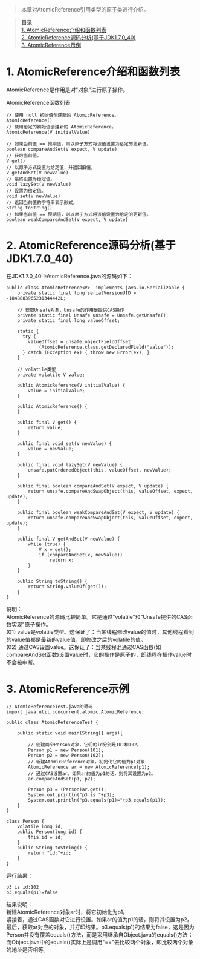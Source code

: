  
> 本章对AtomicReference引用类型的原子类进行介绍。

> **目录**  
[1. AtomicReference介绍和函数列表](#anchor1)  
[2. AtomicReference源码分析(基于JDK1.7.0_40)](#anchor2)  
[3. AtomicReference示例](#anchor3)  

 
<a name="anchor1"></a>
# 1. AtomicReference介绍和函数列表

AtomicReference是作用是对"对象"进行原子操作。

AtomicReference函数列表

    // 使用 null 初始值创建新的 AtomicReference。
    AtomicReference()
    // 使用给定的初始值创建新的 AtomicReference。
    AtomicReference(V initialValue)

    // 如果当前值 == 预期值，则以原子方式将该值设置为给定的更新值。
    boolean compareAndSet(V expect, V update)
    // 获取当前值。
    V get()
    // 以原子方式设置为给定值，并返回旧值。
    V getAndSet(V newValue)
    // 最终设置为给定值。
    void lazySet(V newValue)
    // 设置为给定值。
    void set(V newValue)
    // 返回当前值的字符串表示形式。
    String toString()
    // 如果当前值 == 预期值，则以原子方式将该值设置为给定的更新值。
    boolean weakCompareAndSet(V expect, V update)

 
<a name="anchor2"></a>
# 2. AtomicReference源码分析(基于JDK1.7.0_40)

在JDK1.7.0_40中AtomicReference.java的源码如下：

    public class AtomicReference<V>  implements java.io.Serializable {
        private static final long serialVersionUID = -1848883965231344442L;

        // 获取Unsafe对象，Unsafe的作用是提供CAS操作
        private static final Unsafe unsafe = Unsafe.getUnsafe();
        private static final long valueOffset;

        static {
          try {
            valueOffset = unsafe.objectFieldOffset
                (AtomicReference.class.getDeclaredField("value"));
          } catch (Exception ex) { throw new Error(ex); }
        }

        // volatile类型
        private volatile V value;

        public AtomicReference(V initialValue) {
            value = initialValue;
        }

        public AtomicReference() {
        }

        public final V get() {
            return value;
        }

        public final void set(V newValue) {
            value = newValue;
        }

        public final void lazySet(V newValue) {
            unsafe.putOrderedObject(this, valueOffset, newValue);
        }

        public final boolean compareAndSet(V expect, V update) {
            return unsafe.compareAndSwapObject(this, valueOffset, expect, update);
        }

        public final boolean weakCompareAndSet(V expect, V update) {
            return unsafe.compareAndSwapObject(this, valueOffset, expect, update);
        }

        public final V getAndSet(V newValue) {
            while (true) {
                V x = get();
                if (compareAndSet(x, newValue))
                    return x;
            }
        }

        public String toString() {
            return String.valueOf(get());
        }
    }

说明：  
AtomicReference的源码比较简单。它是通过"volatile"和"Unsafe提供的CAS函数实现"原子操作。  
(01) value是volatile类型。这保证了：当某线程修改value的值时，其他线程看到的value值都是最新的value值，即修改之后的volatile的值。  
(02) 通过CAS设置value。这保证了：当某线程池通过CAS函数(如compareAndSet函数)设置value时，它的操作是原子的，即线程在操作value时不会被中断。

 
<a name="anchor3"></a>
# 3. AtomicReference示例

    // AtomicReferenceTest.java的源码
    import java.util.concurrent.atomic.AtomicReference;

    public class AtomicReferenceTest {
        
        public static void main(String[] args){

            // 创建两个Person对象，它们的id分别是101和102。
            Person p1 = new Person(101);
            Person p2 = new Person(102);
            // 新建AtomicReference对象，初始化它的值为p1对象
            AtomicReference ar = new AtomicReference(p1);
            // 通过CAS设置ar。如果ar的值为p1的话，则将其设置为p2。
            ar.compareAndSet(p1, p2);

            Person p3 = (Person)ar.get();
            System.out.println("p3 is "+p3);
            System.out.println("p3.equals(p1)="+p3.equals(p1));
        }
    }

    class Person {
        volatile long id;
        public Person(long id) {
            this.id = id;
        }
        public String toString() {
            return "id:"+id;
        }
    }

运行结果：

    p3 is id:102
    p3.equals(p1)=false

结果说明：  
新建AtomicReference对象ar时，将它初始化为p1。  
紧接着，通过CAS函数对它进行设置。如果ar的值为p1的话，则将其设置为p2。  
最后，获取ar对应的对象，并打印结果。p3.equals(p1)的结果为false，这是因为Person并没有覆盖equals()方法，而是采用继承自Object.java的equals()方法；而Object.java中的equals()实际上是调用"=="去比较两个对象，即比较两个对象的地址是否相等。


